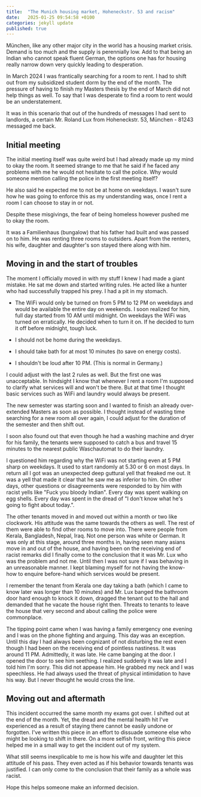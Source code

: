 ```yaml
---
title:  "The Munich housing market, Hoheneckstr. 53 and racism"
date:   2025-01-25 09:54:58 +0100
categories: jekyll update
published: true
---
```


München, like any other major city in the world has a housing market crisis. Demand is too much and the supply is perennially low. Add to that being an Indian who cannot speak fluent German, the options one has for housing really narrow down very quickly leading to desperation. 

In March 2024 I was frantically searching for a room to rent. I had to shift out from my subsidized student dorm by the end of the month. The pressure of having to finish my Masters thesis by the end of March did not help things as well. To say that I was desperate to find a room to rent would be an understatement. 

It was in this scenario that out of the hundreds of messages I had sent to landlords, a certain Mr. Roland Lux from Hoheneckstr. 53, München - 81243 messaged me back. 

## Initial meeting

The initial meeting itself was quite weird but I had already made up my mind to okay the room. It seemed strange to me that he said if he faced any problems with me he would not hesitate to call the police. Why would someone mention calling the police in the first meeting itself? 

He also said he expected me to not be at home on weekdays. I wasn't sure how he was going to enforce this as my understanding was, once I rent a room I can choose to stay in or not. 

Despite these misgivings, the fear of being homeless however pushed me to okay the room. 

It was a Familienhaus (bungalow) that his father had built and was passed on to him. He was renting three rooms to outsiders. Apart from the renters, his wife, daughter and daughter's son stayed there along with him. 

## Moving in and the start of troubles
The moment I officially moved in with my stuff I knew I had made a giant mistake. He sat me down and started writing rules. He acted like a hunter who had successfully trapped his prey. I had a pit in my stomach.

- The WiFi would only be turned on from 5 PM to 12 PM on weekdays and would be available the entire day on weekends. I soon realized for him, full day started from 10 AM until midnight. On weekdays the WiFi was turned on erratically. He decided when to turn it on. If he decided to turn it off before midnight, tough luck. 

- I should not be home during the weekdays. 

- I should take bath for at most 10 minutes (to save on energy costs).

- I shouldn't be loud after 10 PM. (This is normal in Germany.)

I could adjust with the last 2 rules as well. But the first one was unacceptable. In hindsight I know that whenever I rent a room I'm supposed to clarify what services will and won't be there. But at that time I thought basic services such as WiFi and laundry would always be present. 

The new semester was starting soon and I wanted to finish an already over-extended Masters as soon as possible. I thought instead of wasting time searching for a new room all over again, I could adjust for the duration of the semester and then shift out. 

I soon also found out that even though he had a washing machine and dryer for his family, the tenants were supposed to catch a bus and travel 15 minutes to the nearest public Waschautomat to do their laundry. 

I questioned him regarding why the WiFi was not starting even at 5 PM sharp on weekdays. It used to start randomly at 5.30 or 6 on most days. In return all I got was an unexpected deep guttural yell that freaked me out. It was a yell that made it clear that he saw me as inferior to him. On other days, other questions or disagreements were responded to by him with racist yells like "Fuck you bloody Indian". Every day was spent walking on egg shells. Every day was spent in the dread of "I don't know what he's going to fight about today.".

The other tenants moved in and moved out within a month or two like clockwork. His attitude was the same towards the others as well. The rest of them were able to find other rooms to move into. There were people from Kerala, Bangladesh, Nepal, Iraq. Not one person was white or German. It was only at this stage, around three months in, having seen many asians move in and out of the house, and having been on the receiving end of racist remarks did I finally come to the conclusion that it was Mr. Lux who was the problem and not me. Until then I was not sure if I was behaving in an unreasonable manner. I kept blaming myself for not having the know-how to enquire before-hand which services would be present.

I remember the tenant from Kerala one day taking a bath (which I came to know later was longer than 10 minutes) and Mr. Lux banged the bathroom door hard enough to knock it down, dragged the tenant out to the hall and demanded that he vacate the house right then. Threats to tenants to leave the house that very second and about calling the police were commonplace. 

The tipping point came when I was having a family emergency one evening and I was on the phone fighting and arguing. This day was an exception. Until this day I had always been cognizant of not disturbing the rest even though I had been on the receiving end of pointless nastiness. It was around 11 PM. Admittedly, it was late. He came banging at the door. I opened the door to see him seething. I realized suddenly it was late and I told him I'm sorry. This did not appease him. He grabbed my neck and I was speechless. He had always used the threat of physical intimidation to have his way. But I never thought he would cross the line. 

## Moving out and aftermath

This incident occurred the same month my exams got over. I shifted out at the end of the month. Yet, the dread and the mental health hit I've experienced as a result of staying there cannot be easily undone or forgotten. I've written this piece in an effort to dissuade someone else who might be looking to shift in there. On a more selfish front, writing this piece helped me in a small way to get the incident out of my system. 

What still seems inexplicable to me is how his wife and daughter let this attitude of his pass. They even acted as if his behavior towards tenants was justified. I can only come to the conclusion that their family as a whole was racist. 

Hope this helps someone make an informed decision. 

